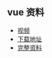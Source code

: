 ## vue 资料
* [视频](https://coursehunters.net/course/fm-vue-ground-up)
* [下载地址](https://www.0daydown.com/06/886727.html)
* [完整资料](http://rutrckr.com/forum/viewtopic.php?t=5459407)